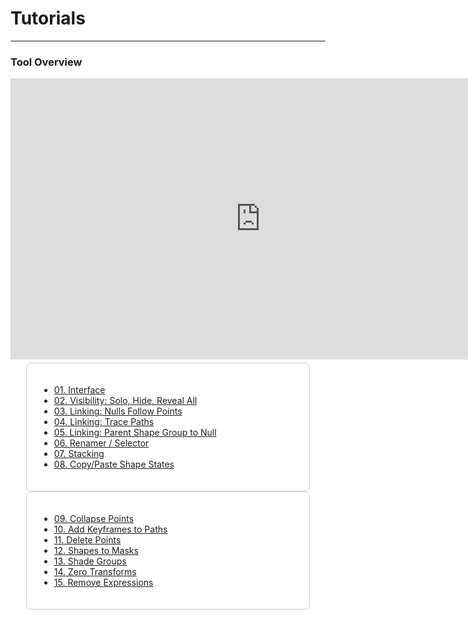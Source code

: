 # Tutorials
---
### Tool Overview
<iframe id="youtubePlayer"
  width="800" height="450"
  src="https://www.youtube.com/embed/6V1BtRUz6Os?enablejsapi=1&origin=https://cleanupmaster.gareso.com"
  frameborder="0"
  allow="accelerometer; autoplay; clipboard-write; encrypted-media; gyroscope; picture-in-picture; web-share"
  referrerpolicy="strict-origin-when-cross-origin"
  allowfullscreen>
</iframe>
<div class="media_table" style="margin-top: 5px; padding: 0 25px 0 25px;">
<div class="media_table_cell" style="background-color: white; border-radius: 8px; padding: 20px; border: 1px solid #cccccc; margin: 0px;">
    <ul>
      <li><a href="javascript:void(0)" onclick="seekToChapter(3);">01.  <span style="color: #1e1e1e;">Interface</span></a></li>
      <li><a href="javascript:void(0)" onclick="seekToChapter(74);">02. <span style="color: #1e1e1e;">Visibility: Solo, Hide, Reveal All</span></a></li>
      <li><a href="javascript:void(0)" onclick="seekToChapter(191);">03. <span style="color: #1e1e1e;">Linking: Nulls Follow Points</span></a></li>
      <li><a href="javascript:void(0)" onclick="seekToChapter(302);">04. <span style="color: #1e1e1e;">Linking: Trace Paths</span></a></li>
      <li><a href="javascript:void(0)" onclick="seekToChapter(383);">05. <span style="color: #1e1e1e;">Linking: Parent Shape Group to Null</span></a></li>
      <li><a href="javascript:void(0)" onclick="seekToChapter(473);">06. <span style="color: #1e1e1e;">Renamer / Selector </span></a></li>
      <li><a href="javascript:void(0)" onclick="seekToChapter(666);">07. <span style="color: #1e1e1e;">Stacking</span></a></li>
      <li><a href="javascript:void(0)" onclick="seekToChapter(893);">08. <span style="color: #1e1e1e;">Copy/Paste Shape States</span></a></li>
    </ul>
  </div>
  <div class="media_table_cell" style="background-color: white; border-radius: 8px; padding: 20px; border: 1px solid #cccccc; margin: 0px;">
    <ul>
      <li><a href="javascript:void(0)" onclick="seekToChapter(962);">09. <span style="color: #1e1e1e;">Collapse Points </span></a></li>
      <li><a href="javascript:void(0)" onclick="seekToChapter(1018);">10. <span style="color: #1e1e1e;">Add Keyframes to Paths</span></a></li>
      <li><a href="javascript:void(0)" onclick="seekToChapter(1056);">11. <span style="color: #1e1e1e;">Delete Points</span></a></li>
      <li><a href="javascript:void(0)" onclick="seekToChapter(1133);">12. <span style="color: #1e1e1e;">Shapes to Masks</span></a></li>
      <li><a href="javascript:void(0)" onclick="seekToChapter(1243);">13. <span style="color: #1e1e1e;">Shade Groups</span></a></li>
      <li><a href="javascript:void(0)" onclick="seekToChapter(1329);">14. <span style="color: #1e1e1e;">Zero Transforms</span></a></li>
      <li><a href="javascript:void(0)" onclick="seekToChapter(1384);">15. <span style="color: #1e1e1e;">Remove Expressions</span></a></li>
    </ul>
  </div>
</div>